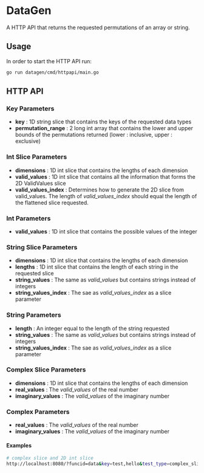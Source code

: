 # DataGen

A HTTP API that returns the requested permutations of an array or string.

## Usage

In order to start the HTTP API run:

``` Bash
go run datagen/cmd/httpapi/main.go
```

## HTTP API

### Key Parameters

- **key** : 1D string slice that contains the keys of the requested data types
- **permutation_range** : 2 long int array that contains the lower and upper bounds of the permutations returned (lower : inclusive, upper : exclusive)

### Int Slice Parameters

- **dimensions** : 1D int slice that contains the lengths of each dimension
- **valid_values** : 1D int slice that contains all the information that forms the 2D ValidValues slice
- **valid_values_index** : Determines how to generate the 2D slice from valid_values. The length of *valid_values_index* should equal the length of the flattened slice requested.

### Int Parameters

- **valid_values** : 1D int slice that contains the possible values of the integer

### String Slice Parameters

- **dimensions** : 1D int slice that contains the lengths of each dimension
- **lengths** : 1D int slice that contains the length of each string in the requested slice
- **string_values** : The same as *valid_values* but contains strings instead of integers
- **string_values_index** : The sae as *valid_values_index* as a slice parameter

### String Parameters

- **length** : An integer equal to the length of the string requested
- **string_values** : The same as *valid_values* but contains strings instead of integers
- **string_values_index** : The sae as *valid_values_index* as a slice parameter

### Complex Slice Parameters

- **dimensions** : 1D int slice that contains the lengths of each dimension
- **real_values** : The *valid_values* of the real number
- **imaginary_values** : The *valid_values* of the imaginary number
  
### Complex Parameters

- **real_values** : The *valid_values* of the real number
- **imaginary_values** : The *valid_values* of the imaginary number

#### Examples

``` bash
# complex slice and 2D int slice
http://localhost:8080/?funcid=data&key=test,hello&test_type=complex_slice&test_dimensions=2&test_valid_values_index=2,2&test_real_values=0,1,0,2&test_imaginary_values=1,2,3,4&hello_type=int_slice&hello_dimensions=2,2&hello_valid_values=0,1,0,1,0,1,0,1&hello_valid_values_index=2,2,2,2
```

